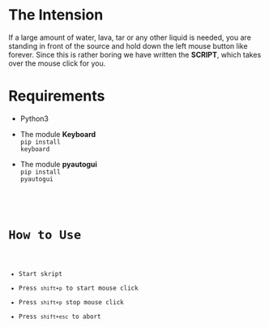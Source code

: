 # The Intension
If a large amount of water, lava, tar or any other liquid is needed, you are standing in front of the source and hold down the left mouse button like forever. Since this is rather boring we have written the __SCRIPT__, which takes over the mouse click for you.

# Requirements
- Python3
- The module __Keyboard__<br>
  <code>pip install keyboard</code>

- The module __pyautogui__<br>
  <code>pip install pyautogui


# How to Use

- Start skript
- Press <code>shift+p</code> to start mouse click
- Press <code>shift+p</code> stop mouse click
- Press <code>shift+esc</code> to  abort
